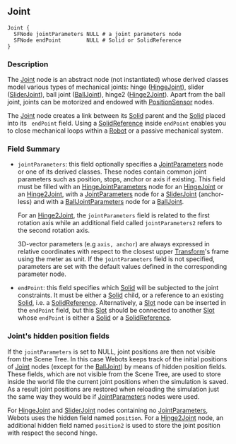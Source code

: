 ## Joint

```
Joint {
  SFNode jointParameters NULL # a joint parameters node
  SFNode endPoint        NULL # Solid or SolidReference
}
```

### Description

The [Joint](#joint) node is an abstract node (not instantiated) whose derived
classes model various types of mechanical joints: hinge
([HingeJoint](hingejoint.md)), slider ([SliderJoint](sliderjoint.md)), ball
joint ([BallJoint](balljoint.md)), hinge2 ([Hinge2Joint](hinge2joint.md)). Apart
from the ball joint, joints can be motorized and endowed with
[PositionSensor](positionsensor.md) nodes.

The [Joint](#joint) node creates a link between its [Solid](solid.md) parent and
the [Solid](solid.md) placed into its ` endPoint` field. Using a
[SolidReference](solidreference.md) inside `endPoint` enables you to close
mechanical loops within a [Robot](robot.md) or a passive mechanical system.

### Field Summary

- `jointParameters`: this field optionally specifies a
[JointParameters](jointparameters.md) node or one of its derived classes. These
nodes contain common joint parameters such as position, stops, anchor or axis if
existing. This field must be filled with an
[HingeJointParameters](hingejointparameters.md) node for an
[HingeJoint](hingejoint.md) or an [Hinge2Joint](hinge2joint.md), with a
[JointParameters](jointparameters.md) node for a [SliderJoint](sliderjoint.md)
(anchor-less) and with a [BallJointParameters](balljointparameters.md) node for
a [BallJoint](balljoint.md).

    For an [Hinge2Joint](hinge2joint.md), the `jointParameters` field is related to
    the first rotation axis while an additional field called `jointParameters2`
    refers to the second rotation axis.

    3D-vector parameters (e.g `axis, anchor`) are always expressed in relative
    coordinates with respect to the closest upper [Transform](transform.md)'s frame using
    the meter as unit. If the `jointParameters` field is not specified, parameters
    are set with the default values defined in the corresponding parameter node.

- `endPoint`: this field specifies which [Solid](solid.md) will be subjected to
the joint constraints. It must be either a [Solid](solid.md) child, or a
reference to an existing [Solid](solid.md), i.e. a
[SolidReference](solidreference.md). Alternatively, a [Slot](slot.md) node can
be inserted in the `endPoint` field, but this [Slot](slot.md) should be
connected to another [Slot](slot.md) whose `endPoint` is either a
[Solid](solid.md) or a [SolidReference](solidreference.md).

### Joint's hidden position fields

If the `jointParameters` is set to NULL, joint positions are then not visible
from the Scene Tree. In this case Webots keeps track of the initial positions of
[Joint](#joint) nodes (except for the [BallJoint](balljoint.md)) by means of
hidden position fields. These fields, which are not visible from the Scene Tree,
are used to store inside the world file the current joint positions when the
simulation is saved. As a result joint positions are restored when reloading the
simulation just the same way they would be if
[JointParameters](jointparameters.md) nodes were used.

For [HingeJoint](hingejoint.md) and [SliderJoint](sliderjoint.md) nodes
containing no [JointParameters](jointparameters.md), Webots uses the hidden
field named `position`. For a [Hinge2Joint](hingejoint.md) node, an additional
hidden field named `position2` is used to store the joint position with respect
the second hinge.

